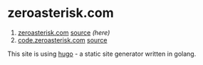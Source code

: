 # zeroasterisk.com

1. [zeroasterisk.com](https://zeroasterisk.com)
[source](https://github.com/zeroasterisk/hugo-zeroasterisk.com) _(here)_
2. [code.zeroasterisk.com](https://code.zeroasterisk.com)
[source](https://github.com/zeroasterisk/hugo-code.zeroasterisk.com)

This site is using [hugo](https://gohugo.io/) - a static site generator written in golang.
